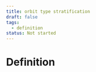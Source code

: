 ```yaml
---
title: orbit type stratification
draft: false
tags:
  - definition
status: Not started
---
```

# Definition